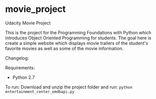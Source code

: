 # movie_project
Udacity Movie Project

This is the project for the Programming Foundations with Python which introduces Object Oriented Programming for students. The goal here is create a simple website which displays movie trailers of the student's favorite movies as well as some of the movie information.

Changelog:

Requirements:
- Python 2.7

To run:
Download and unzip the project folder and run:
`python entertainment_center_omdbapi.py`